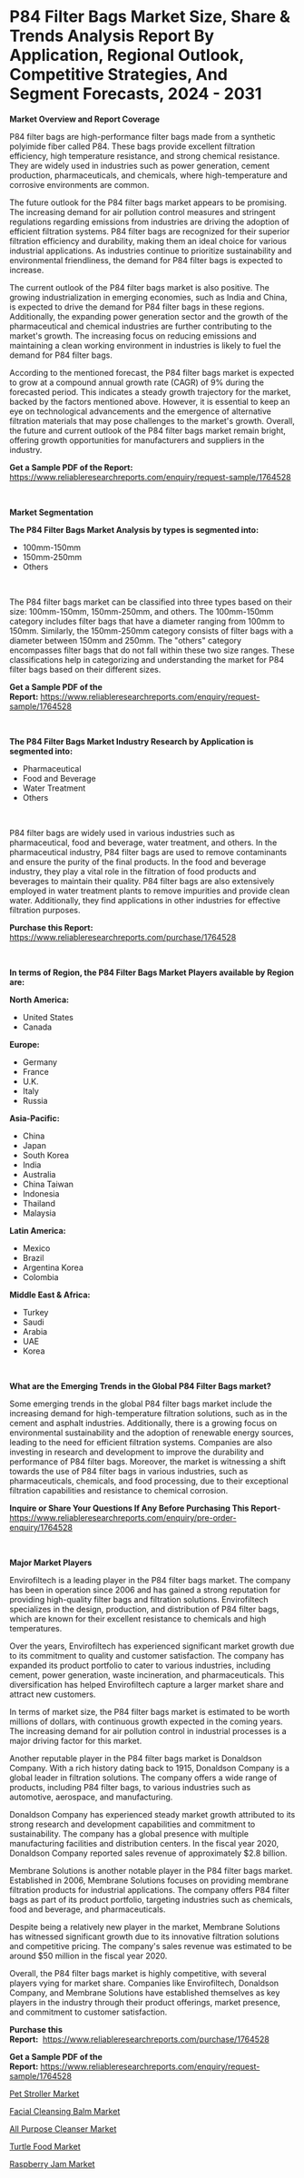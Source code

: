<p><h1>P84 Filter Bags Market Size, Share & Trends Analysis Report By Application, Regional Outlook, Competitive Strategies, And Segment Forecasts, 2024 - 2031</h1></p><p><strong>Market Overview and Report Coverage</strong></p>
<p><p>P84 filter bags are high-performance filter bags made from a synthetic polyimide fiber called P84. These bags provide excellent filtration efficiency, high temperature resistance, and strong chemical resistance. They are widely used in industries such as power generation, cement production, pharmaceuticals, and chemicals, where high-temperature and corrosive environments are common.</p><p>The future outlook for the P84 filter bags market appears to be promising. The increasing demand for air pollution control measures and stringent regulations regarding emissions from industries are driving the adoption of efficient filtration systems. P84 filter bags are recognized for their superior filtration efficiency and durability, making them an ideal choice for various industrial applications. As industries continue to prioritize sustainability and environmental friendliness, the demand for P84 filter bags is expected to increase.</p><p>The current outlook of the P84 filter bags market is also positive. The growing industrialization in emerging economies, such as India and China, is expected to drive the demand for P84 filter bags in these regions. Additionally, the expanding power generation sector and the growth of the pharmaceutical and chemical industries are further contributing to the market's growth. The increasing focus on reducing emissions and maintaining a clean working environment in industries is likely to fuel the demand for P84 filter bags.</p><p>According to the mentioned forecast, the P84 filter bags market is expected to grow at a compound annual growth rate (CAGR) of 9% during the forecasted period. This indicates a steady growth trajectory for the market, backed by the factors mentioned above. However, it is essential to keep an eye on technological advancements and the emergence of alternative filtration materials that may pose challenges to the market's growth. Overall, the future and current outlook of the P84 filter bags market remain bright, offering growth opportunities for manufacturers and suppliers in the industry.</p></p>
<p><strong>Get a Sample PDF of the Report:</strong> <a href="https://www.reliableresearchreports.com/enquiry/request-sample/1764528">https://www.reliableresearchreports.com/enquiry/request-sample/1764528</a></p>
<p>&nbsp;</p>
<p><strong>Market Segmentation</strong></p>
<p><strong>The P84 Filter Bags Market Analysis by types is segmented into:</strong></p>
<p><ul><li>100mm-150mm</li><li>150mm-250mm</li><li>Others</li></ul></p>
<p>&nbsp;</p>
<p><p>The P84 filter bags market can be classified into three types based on their size: 100mm-150mm, 150mm-250mm, and others. The 100mm-150mm category includes filter bags that have a diameter ranging from 100mm to 150mm. Similarly, the 150mm-250mm category consists of filter bags with a diameter between 150mm and 250mm. The "others" category encompasses filter bags that do not fall within these two size ranges. These classifications help in categorizing and understanding the market for P84 filter bags based on their different sizes.</p></p>
<p><strong>Get a Sample PDF of the Report:</strong>&nbsp;<a href="https://www.reliableresearchreports.com/enquiry/request-sample/1764528">https://www.reliableresearchreports.com/enquiry/request-sample/1764528</a></p>
<p>&nbsp;</p>
<p><strong>The P84 Filter Bags Market Industry Research by Application is segmented into:</strong></p>
<p><ul><li>Pharmaceutical</li><li>Food and Beverage</li><li>Water Treatment</li><li>Others</li></ul></p>
<p>&nbsp;</p>
<p><p>P84 filter bags are widely used in various industries such as pharmaceutical, food and beverage, water treatment, and others. In the pharmaceutical industry, P84 filter bags are used to remove contaminants and ensure the purity of the final products. In the food and beverage industry, they play a vital role in the filtration of food products and beverages to maintain their quality. P84 filter bags are also extensively employed in water treatment plants to remove impurities and provide clean water. Additionally, they find applications in other industries for effective filtration purposes.</p></p>
<p><strong>Purchase this Report:</strong>&nbsp; <a href="https://www.reliableresearchreports.com/purchase/1764528">https://www.reliableresearchreports.com/purchase/1764528</a></p>
<p>&nbsp;</p>
<p><strong>In terms of Region, the P84 Filter Bags Market Players available by Region are:</strong></p>
<p>
    <p> <strong> North America: </strong>
        <ul>
            <li>United States</li>
            <li>Canada</li>
        </ul>
        </p> 
    <p> <strong> Europe: </strong>
        <ul>
            <li>Germany</li>
            <li>France</li>
            <li>U.K.</li>
            <li>Italy</li>
            <li>Russia</li>
        </ul>
        </p> 
    <p> <strong> Asia-Pacific: </strong>
        <ul>
            <li>China</li>
            <li>Japan</li>
            <li>South Korea</li>
            <li>India</li>
            <li>Australia</li>
            <li>China Taiwan</li>
            <li>Indonesia</li>
            <li>Thailand</li>
            <li>Malaysia</li>
        </ul>
        </p> 
    <p> <strong> Latin America: </strong>
        <ul>
            <li>Mexico</li>
            <li>Brazil</li>
            <li>Argentina Korea</li>
            <li>Colombia</li>
        </ul>
        </p> 
    <p> <strong> Middle East & Africa: </strong>
        <ul>
            <li>Turkey</li>
            <li>Saudi</li>
            <li>Arabia</li>
            <li>UAE</li>
            <li>Korea</li>
        </ul>
    </p>
    </p>
<p>&nbsp;</p>
<p><strong>What are the Emerging Trends in the Global P84 Filter Bags market?</strong></p>
<p><p>Some emerging trends in the global P84 filter bags market include the increasing demand for high-temperature filtration solutions, such as in the cement and asphalt industries. Additionally, there is a growing focus on environmental sustainability and the adoption of renewable energy sources, leading to the need for efficient filtration systems. Companies are also investing in research and development to improve the durability and performance of P84 filter bags. Moreover, the market is witnessing a shift towards the use of P84 filter bags in various industries, such as pharmaceuticals, chemicals, and food processing, due to their exceptional filtration capabilities and resistance to chemical corrosion.</p></p>
<p><strong>Inquire or Share Your Questions If Any Before Purchasing This Report</strong>- <a href="https://www.reliableresearchreports.com/enquiry/pre-order-enquiry/1764528">https://www.reliableresearchreports.com/enquiry/pre-order-enquiry/1764528</a></p>
<p>&nbsp;</p>
<p><strong>Major Market Players</strong></p>
<p><p>Envirofiltech is a leading player in the P84 filter bags market. The company has been in operation since 2006 and has gained a strong reputation for providing high-quality filter bags and filtration solutions. Envirofiltech specializes in the design, production, and distribution of P84 filter bags, which are known for their excellent resistance to chemicals and high temperatures.</p><p>Over the years, Envirofiltech has experienced significant market growth due to its commitment to quality and customer satisfaction. The company has expanded its product portfolio to cater to various industries, including cement, power generation, waste incineration, and pharmaceuticals. This diversification has helped Envirofiltech capture a larger market share and attract new customers.</p><p>In terms of market size, the P84 filter bags market is estimated to be worth millions of dollars, with continuous growth expected in the coming years. The increasing demand for air pollution control in industrial processes is a major driving factor for this market.</p><p>Another reputable player in the P84 filter bags market is Donaldson Company. With a rich history dating back to 1915, Donaldson Company is a global leader in filtration solutions. The company offers a wide range of products, including P84 filter bags, to various industries such as automotive, aerospace, and manufacturing.</p><p>Donaldson Company has experienced steady market growth attributed to its strong research and development capabilities and commitment to sustainability. The company has a global presence with multiple manufacturing facilities and distribution centers. In the fiscal year 2020, Donaldson Company reported sales revenue of approximately $2.8 billion.</p><p>Membrane Solutions is another notable player in the P84 filter bags market. Established in 2006, Membrane Solutions focuses on providing membrane filtration products for industrial applications. The company offers P84 filter bags as part of its product portfolio, targeting industries such as chemicals, food and beverage, and pharmaceuticals.</p><p>Despite being a relatively new player in the market, Membrane Solutions has witnessed significant growth due to its innovative filtration solutions and competitive pricing. The company's sales revenue was estimated to be around $50 million in the fiscal year 2020.</p><p>Overall, the P84 filter bags market is highly competitive, with several players vying for market share. Companies like Envirofiltech, Donaldson Company, and Membrane Solutions have established themselves as key players in the industry through their product offerings, market presence, and commitment to customer satisfaction.</p></p>
<p><strong>Purchase this Report:</strong>&nbsp;&nbsp;<a href="https://www.reliableresearchreports.com/purchase/1764528">https://www.reliableresearchreports.com/purchase/1764528</a></p>
<p></p>
<p><strong>Get a Sample PDF of the Report:</strong>&nbsp;<a href="https://www.reliableresearchreports.com/enquiry/request-sample/1764528">https://www.reliableresearchreports.com/enquiry/request-sample/1764528</a></p>
<p><p><a href="https://github.com/vimar16th/Market-Research-Report-List-2/blob/main/pet-stroller-market.md">Pet Stroller Market</a></p><p><a href="https://github.com/mabutironaldo/Market-Research-Report-List-2/blob/main/facial-cleansing-balm-market.md">Facial Cleansing Balm Market</a></p><p><a href="https://github.com/sofayahoo2023/Market-Research-Report-List-2/blob/main/all-purpose-cleanser-market.md">All Purpose Cleanser Market</a></p><p><a href="https://github.com/lbird53714/Market-Research-Report-List-2/blob/main/turtle-food-market.md">Turtle Food Market</a></p><p><a href="https://github.com/pizolina/Market-Research-Report-List-2/blob/main/raspberry-jam-market.md">Raspberry Jam Market</a></p></p>